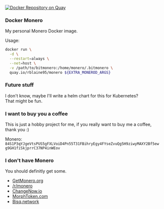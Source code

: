 [![Docker Repository on Quay](https://quay.io/repository/rblaine95/monero/status "Docker Repository on Quay")](https://quay.io/repository/rblaine95/monero)

### Docker Monero
My personal Monero Docker image.  

Usage:
```sh
docker run \
  -d \
  --restart=always \
  --net=host \
  -v /path/to/bitmonero:/home/monero/.bitmonero \
  quay.io/rblaine95/monero ${EXTRA_MONEROD_ARGS}
```

### Future stuff
I don't know, maybe I'll write a helm chart for this for Kubernetes?  
That might be fun.

### I want to buy you a coffee
This is just a hobby project for me, if you really want to buy me a coffee, thank you :)  

Monero: `84S1P3qYJgeVtsPUS5gFXLVoiD4Pn55T31FBihryEgy4FYseZvuQg5H9ziwyMAXY2Bf5ewg9GH1fiSkjprrC37NP4inWEov`

### I don't have Monero
You should definitly get some.  
* [GetMonero.org](https://www.getmonero.org/)
* [/r/monero](https://www.reddit.com/r/monero)  
* [ChangeNow.io](https://changenow.io/)
* [MorphToken.com](https://www.morphtoken.com/)
* [Bisq.network](https://bisq.network/)
